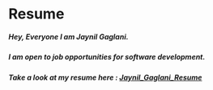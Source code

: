 # Resume
##### Hey, Everyone I am Jaynil Gaglani.
##### I am open to job opportunities for software development.

##### Take a look at my resume here : [Jaynil_Gaglani_Resume](https://jaynil1611.github.io/Resume/)

